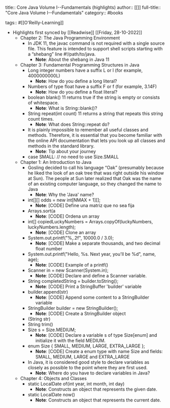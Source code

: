 title:: Core Java Volume I--Fundamentals (highlights)
author:: [[]]
full-title:: "Core Java Volume I--Fundamentals"
category:: #books

tags:: #[[O'Reilly-Learning]]

- Highlights first synced by [[Readwise]] [[Friday, 28-10-2022]]
	- Chapter 2: The Java Programming Environment
		- In JDK 11, the javac command is not required with a single source file. This feature is intended to support shell scripts starting with a “shebang” line #!/path/to/java.
			- **Note**: About the shebang in Java 11
	- Chapter 3: Fundamental Programming Structures in Java
		- Long integer numbers have a suffix L or l (for example, 4000000000L)
			- **Note**: How do you define a long literal?
		- Numbers of type float have a suffix F or f (for example, 3.14F)
			- **Note**: How do you define a float literal?
		- boolean blank() 11
		  returns true if the string is empty or consists of whitespace.
			- **Note**: What is String::blank()?
		- String repeat(int count) 11
		  returns a string that repeats this string count times.
			- **Note**: What does String::repeat do?
		- It is plainly impossible to remember all useful classes and methods. Therefore, it is essential that you become familiar with the online API documentation that lets you look up all classes and methods in the standard library.
			- **Note**: Tip about your journey
		- case SMALL: // no need to use Size.SMALL
	- Chapter 1: An Introduction to Java
		- Gosling decided to call his language “Oak” (presumably because he liked the look of an oak tree that was right outside his window at Sun). The people at Sun later realized that Oak was the name of an existing computer language, so they changed the name to Java
			- **Note**: Why the 'Java' name?
		- int[][] odds = new int[NMAX + 1][];
			- **Note**: [CODE] Define una matriz que no sea fija
		- Arrays.sort(a
			- **Note**: [CODE] Ordena un array
		- int[] copiedLuckyNumbers = Arrays.copyOf(luckyNumbers, luckyNumbers.length);
			- **Note**: [CODE] Clone an array
		- System.out.printf("%,.2f", 10000.0 / 3.0);
			- **Note**: [CODE] Make a separate thousands, and two decimal float number
		- System.out.printf("Hello, %s. Next year, you'll be %d", name, age);
			- **Note**: [CODE]
			  Example of a printf()
		- Scanner in = new Scanner(System.in);
			- **Note**: [CODE]
			  Declare and define a Scanner variable.
		- String completedString = builder.toString();
			- **Note**: [CODE]
			  Print a StringBuffer 'builder' variable
		- builder.append(str)
			- **Note**: [CODE]
			  Append some content to a StringBuilder variable
		- StringBuilder builder = new StringBuilder();
			- **Note**: [CODE]
			  Create a StringBuilder object
		- (String str)
		- String trim()
		- Size s = Size.MEDIUM;
			- **Note**: [CODE]
			  Declare a variable s of type Size[enum] and initialize it with the field MEDIUM.
		- enum Size { SMALL, MEDIUM, LARGE, EXTRA_LARGE };
			- **Note**: [CODE]
			  Create a enum type with name Size and fields: SMALL, MEDIUM, LARGE and EXTRA_LARGE
		- In Java, it is considered good style to declare variables as closely as possible to the point where they are first used.
			- **Note**: Where do you have to declare variables in Java?
	- Chapter 4: Objects and Classes
		- static LocalDate of(int year, int month, int day)
			- **Note**: Constructs an object that represents the given date.
		- static LocalDate now()
			- **Note**: Constructs an object that represents the current date.